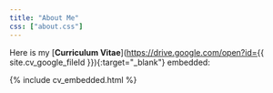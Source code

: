 ```yaml
---
title: "About Me"
css: ["about.css"]
---
```

<div class="col s12" markdown="1">

Here is my [**Curriculum Vitae**](https://drive.google.com/open?id={{ site.cv_google_fileId }}){:target="_blank"} embedded:

{% include cv_embedded.html %}

</div>
